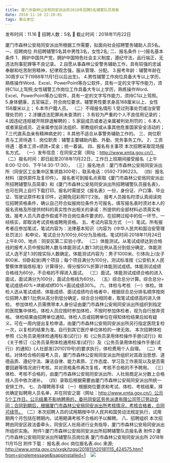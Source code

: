 ```yaml
---
title: 厦门市森林公安局同安派出所2018年招聘5名辅警队员简章
date: 2018-11-18 22:10:01
tags: 事业单位
---
```

发布时间：11.16   🌟   招聘人数：5名   🌈   截止时间：2018年11月22日
<!-- more -->

厦门市森林公安局同安派出所根据工作需要，拟面向社会招聘警务辅助人员5名。
一、招聘岗位
共招聘辅警5名其中男性3名，女性2名;
二、报名条件
(一)报名基本条件
1．拥护中国共产党，拥护中国特色社会主义制度，遵纪守法，品行端正，无违法刑事犯罪等不良记录。
2.自愿从事森林公安警务辅助工作，具有较强的忠诚奉献和吃苦耐劳精神，纪律观念强，服从管理、分配。
3.报考年龄：辅警年龄在30周岁以下(1988年11月1日以后出生)。
4.男性辅警工作岗位具备大专以上学历，熟练操作Word、Excel、PowerPoint等办公软件，具有一定的文字写作能力，须持C1以上驾照;女性辅警工作岗位工作具备大专以上学历，熟练操作Word、Excel、PowerPoint等办公软件，具有一定的文字写作能力，须持C1以上驾照。
5.身体健康，五官端正，符合岗位要求。辅警男性要求身高168厘米以上、女性158厘米以上；
6.本市户籍人员。
（二）不得报名情形
1.受过刑事处罚或治安管理处罚的；
2.涉嫌违法犯罪尚未查清的；
3.有较为严重的个人不良信用记录的；
4.因违纪违规被开除辞退解聘的；
5.家庭成员或者近亲属被判处刑罚的；
6.本人或者家庭成员、近亲属参加非法组织、邪教组织或从事其他危害国家安全活动的；
7.三代直系血亲有精神病史的；
8.其他不适合从事警务辅助工作的。
三、岗位职责与工资待遇
1．岗位职责：辅警主要辅助内勤、外勤、党务事务工作。
2．工资待遇：基本工资+绩效+奖金；统一着装。
四、报名有关事项
本次招聘采取现场报名方式。
（一）发布信息：在同安之窗（网址：http://www.xmta.gov.cn/）
（二）报名时间：即日起至2018年11月22日，工作日上班期间接受报名（上午8:00-12:00、下午14:30-17:30）。
（三）报名地点：厦门市森林公安局同安派出所（同安区工业集中区集贤路300号），联系电话：0592-7396223。
（四）报名材料（提供原件及复印件）。
报名者可到报名点索取《厦门市森林公安局同安派出所招聘辅警队员简章》和《厦门市森林公安局同安派出所招聘辅警队员报名表》，也可在网上自行下载打印。报名时需提交《报名表》一份，身份证、户口簿、毕业证、驾驶证原件和复印件，近期免冠彩照1寸2张。
报考人员报名时须认真阅读岗位招聘资格条件，确认自己符合拟报岗位条件方可报名，填写报名表时须对本人的报名资格及所提供材料的真实性作出相关的承诺：所提供的全部材料必须真实有效。报考人员凡弄虚作假或不符合岗位条件要求的，在招聘过程中的任一环节，一经核实，即取消考试资格或聘用资格。
五、考试内容及方式
（一）笔试。所有报考者应参加笔试，笔试内容为：法律基本知识（内容为《中华人民共和国治安管理处罚法》）和申论，笔试总分为100分,60分为及格线。笔试时间:2018年11月24日上午8:00，地点：同安区第二实验小学。
（二）体能测试。从笔试成绩达到合格线的报考人员中按拟聘人数与体能测试人数1:3的比例从高分到低分确定，体能测试人选不足1:3的按实际人数确定。体能测试内容为：男子1000米、引体向上(女子800米、仰卧起坐)两个项目；每个项目满分为100分，测试标准按《公安机关人民警察体育锻炼标准》计算得分，得分按50%折算计体能测试成绩。体能测试成绩合格线为60分，不合格的不得进入面试。
（三）面试。体能测试成绩合格的进入面试，面试满分为100分，面试合格线为60分。
（五）综合总分计算。综合总分=笔试成绩*40%+体能成绩*30%+面试成绩30%。
六、体检与考核
（一）体检。体检人选从笔试成绩、体能成绩、面试成绩均合格者中，根据综合总分排名顺序按岗位招聘人数1:1比例从高分到低分确定，综合总分相同者，取笔试成绩高的进入体检。
参加体检人员需携带本人身份证由厦门市森林公安局同安派出所组织到指定的医院集中体检。体检人员应按时参加体检，不按时参加体检者，视为自行放弃资格。
体检结果由招聘单位通知。体检人员或招聘单位在得知体检结果后如有疑义，可在一周内提出复检申请，由厦门市森林公安局同安派出所另行指定医院复检一次，以复检的结果为准。自行到其它医疗单位体检的一律无效。
本次招聘体检参照《公务员录用体检通用标准(试行)》和《公务员录用体检操作手册(试行)》和《关于修订〈公务员录用体检通用标准(试行)〉及〈公务员录用体检操作手册(试行)〉的通知》(人社部发[2010]19号)的要求执行，体检费用个人自理。
（二）考核。对体检合格的报考人员，厦门市森林公安局同安派出所组织对其政治思想、道德品质、遵纪守法、廉洁自律、能力素质、工作态度、学习及工作表现以及是否需要回避等情况进行考核，并对资格条件再次复核，考核不合格的不予聘用。
（三）体检、考核不合格的，由厦门市森林公安局同安派出所、人社局商定从分数上合格线人员中依次递补。
（四）录取后根据需要由厦门市森林公安局同安派出所统一安排工作。
七、办理聘用手续
（一）根据岗位要求和考试、体检、考核结果，择优确定拟聘用人员名单，并在同安之窗（网址：http://www.xmta.gov.cn/）公示5个工作日。公示结果不影响聘用的，委托同安区劳务派遣有限公司签订劳动合同；合同到期后，根据厦门市森林公安局同安派出所考核情况，考核合格者，合同可续签。
（二）本次招聘人员的试用期按中华人民共和国劳动法规定执行，试用期两个月包括在聘期内，试用期满考核不合格的予以解聘。
八、招聘组织
本次招聘由同安区政法委牵头，同安区人社局进行业务指导，厦门市森林公安局同安派出所组织实施。
附件1:厦门市森林公安局同安派出所招聘辅警队员报名表
附件2:厦门市森林公安局同安派出所辅警队员岗位表
厦门市森林公安局同安派出所
2018年11月15日
附件下载：
报名表.doc
岗位报名表.doc
来源;
http://www.xmta.gov.cn/xxgk/tzgg/201811/t20181115_424575.htm?from=singlemessage&isappinstalled=1
 
 ![](https://cdn.weiweiblog.cn/20181015134814.png)